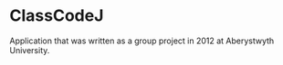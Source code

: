 ClassCodeJ
==========

Application that was written as a group project in 2012 at Aberystwyth University.